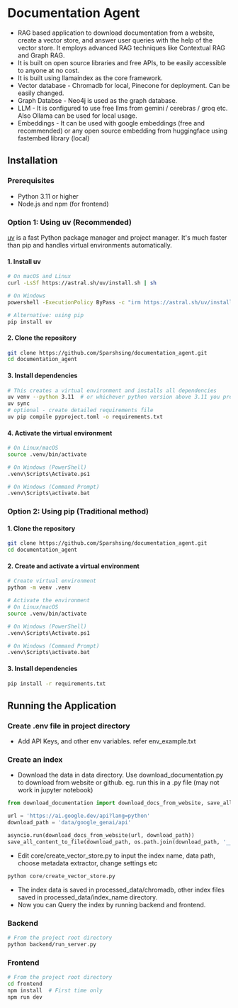 # Documentation Agent

- RAG based application to download documentation from a website, create a vector store, and answer user queries with the help of the vector store. It employs advanced RAG techniques like Contextual RAG and Graph RAG.
- It is built on open source libraries and free APIs, to be easily accessible to anyone at no cost.
- It is built using llamaindex as the core framework. 
- Vector database - Chromadb for local, Pinecone for deployment. Can be easily changed.
- Graph Databse - Neo4j is used as the graph database.
- LLM - It is configured to use free llms from gemini / cerebras / groq etc. Also Ollama can be used for local usage.
- Embeddings - It can be used with google embeddings (free and recommended) or any open source embedding from huggingface using fastembed library (local)

## Installation

### Prerequisites
- Python 3.11 or higher
- Node.js and npm (for frontend)

### Option 1: Using uv (Recommended)
[uv](https://docs.astral.sh/uv/) is a fast Python package manager and project manager. It's much faster than pip and handles virtual environments automatically.

#### 1. Install uv
```bash
# On macOS and Linux
curl -LsSf https://astral.sh/uv/install.sh | sh

# On Windows
powershell -ExecutionPolicy ByPass -c "irm https://astral.sh/uv/install.ps1 | iex"

# Alternative: using pip
pip install uv
```

#### 2. Clone the repository
```bash
git clone https://github.com/Sparshsing/documentation_agent.git
cd documentation_agent
```

#### 3. Install dependencies
```bash
# This creates a virtual environment and installs all dependencies
uv venv --python 3.11  # or whichever python version above 3.11 you prefer
uv sync
# optional - create detailed requirements file
uv pip compile pyproject.toml -o requirements.txt
```

#### 4. Activate the virtual environment
```bash
# On Linux/macOS
source .venv/bin/activate

# On Windows (PowerShell)
.venv\Scripts\Activate.ps1

# On Windows (Command Prompt)
.venv\Scripts\activate.bat
```

### Option 2: Using pip (Traditional method)

#### 1. Clone the repository
```bash
git clone https://github.com/Sparshsing/documentation_agent.git
cd documentation_agent
```

#### 2. Create and activate a virtual environment
```bash
# Create virtual environment
python -m venv .venv

# Activate the environment
# On Linux/macOS
source .venv/bin/activate

# On Windows (PowerShell)
.venv\Scripts\Activate.ps1

# On Windows (Command Prompt)
.venv\Scripts\activate.bat
```

#### 3. Install dependencies
```bash
pip install -r requirements.txt
```

## Running the Application

### Create .env file in project directory
- Add API Keys, and other env variables. refer env_example.txt

### Create an index
- Download the data in data directory. Use download_documentation.py to download from website or github.
eg. run this in a .py file (may not work in jupyter notebook)
```python
from download_documentation import download_docs_from_website, save_all_content_to_file

url = 'https://ai.google.dev/api?lang=python'
download_path = 'data/google_genai/api'

asyncio.run(download_docs_from_website(url, download_path))
save_all_content_to_file(download_path, os.path.join(download_path, '__all_docs__.md'))
```

- Edit core/create_vector_store.py to  input the index name, data path, choose metadata extractor, change settings etc
```python
python core/create_vector_store.py
```
- The index data is saved in processed_data/chromadb, other index files saved in processed_data/index_name directory.
- Now you can Query the index by running backend and frontend.

### Backend
```bash
# From the project root directory
python backend/run_server.py
```

### Frontend
```bash
# From the project root directory
cd frontend
npm install  # First time only
npm run dev
```






